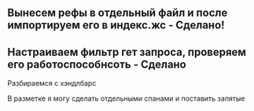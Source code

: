 ## Вынесем рефы в отдельный файл и после импортируем его в индекс.жс - Сделано!

## Настраиваем фильтр гет запроса, проверяем его работоспособнсоть - Сделано

Разбираемся с хэндлбарс

В разметке я могу сделать отдельными спанами и поставить запятые
